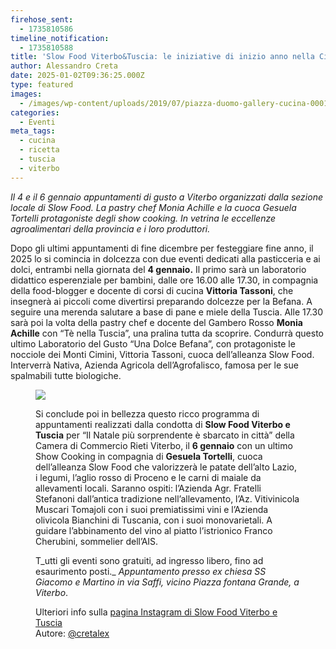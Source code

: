 ```yaml
---
firehose_sent:
  - 1735810586
timeline_notification:
  - 1735810588
title: 'Slow Food Viterbo&Tuscia: le iniziative di inizio anno nella Città dei Papi'
author: Alessandro Creta
date: 2025-01-02T09:36:25.000Z
type: featured
images:
  - /images/wp-content/uploads/2019/07/piazza-duomo-gallery-cucina-00015-hd.webp
categories:
  - Eventi
meta_tags:
  - cucina
  - ricetta
  - tuscia
  - viterbo
---
```


*Il 4 e il 6 gennaio appuntamenti di gusto a Viterbo organizzati dalla sezione locale di Slow Food. La pastry chef Monia Achille e la cuoca Gesuela Tortelli protagoniste degli show cooking.* *In vetrina le eccellenze agroalimentari della provincia e i loro produttori.*

Dopo gli ultimi appuntamenti di fine dicembre per festeggiare fine anno, il 2025 lo si comincia in dolcezza con due eventi dedicati alla pasticceria e ai dolci, entrambi nella giornata del **4 gennaio.** Il primo sarà un laboratorio didattico esperenziale per bambini, dalle ore 16.00 alle 17.30, in compagnia della food-blogger e docente di corsi di cucina **Vittoria Tassoni**, che insegnerà ai piccoli come divertirsi preparando dolcezze per la Befana. A seguire una merenda salutare a base di pane e miele della Tuscia. Alle 17.30 sarà poi la volta della pastry chef e docente del Gambero Rosso **Monia Achille** con “Tè nella Tuscia”, una pralina tutta da scoprire. Condurrà questo ultimo Laboratorio del Gusto “Una Dolce Befana”, con protagoniste le nocciole dei Monti Cimini, Vittoria Tassoni, cuoca dell’alleanza Slow Food. Interverrà Nativa, Azienda Agricola dell’Agrofalisco, famosa per le sue spalmabili tutte biologiche.<figure class="wp-block-image aligncenter size-large is-resized">

![](/images/wp-content/uploads/2025/01/la-befana-vien-mangiando.webp)

Si conclude poi in bellezza questo ricco programma di appuntamenti realizzati dalla condotta di **Slow Food Viterbo e Tuscia** per “Il Natale più sorprendente è sbarcato in città” della Camera di Commercio Rieti Viterbo, il **6 gennaio** con un ultimo Show Cooking in compagnia di **Gesuela Tortelli**, cuoca dell’alleanza Slow Food che valorizzerà le patate dell’alto Lazio, i legumi, l’aglio rosso di Proceno e le carni di maiale da allevamenti locali. Saranno ospiti: l’Azienda Agr. Fratelli Stefanoni dall’antica tradizione nell’allevamento, l’Az. Vitivinicola Muscari Tomajoli con i suoi premiatissimi vini e l’Azienda olivicola Bianchini di Tuscania, con i suoi monovarietali. A guidare l’abbinamento del vino al piatto l’istrionico Franco Cherubini, sommelier dell’AIS.

T\_utti gli eventi sono gratuiti, ad ingresso libero, fino ad esaurimento posti.\_ *Appuntamento presso ex chiesa SS Giacomo e Martino in via Saffi, vicino Piazza fontana Grande, a Viterbo*.

Ulteriori info sulla <a href="https://www.instagram.com/slowfoodviterboetuscia/" target="_blank" rel="noreferrer noopener">pagina Instagram di Slow Food Viterbo e Tuscia</a>\
Autore: <a href="https://www.instagram.com/cretalex/" target="_blank" rel="noreferrer noopener">@cretalex</a>
